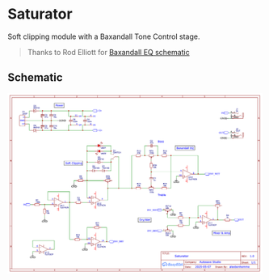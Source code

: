 # Saturator

Soft clipping module with a Baxandall Tone Control stage.

> Thanks to Rod Elliott for [Baxandall EQ schematic](https://sound-au.com/dwopa2.htm#s7)

## Schematic

![](schematic_saturator.png)
